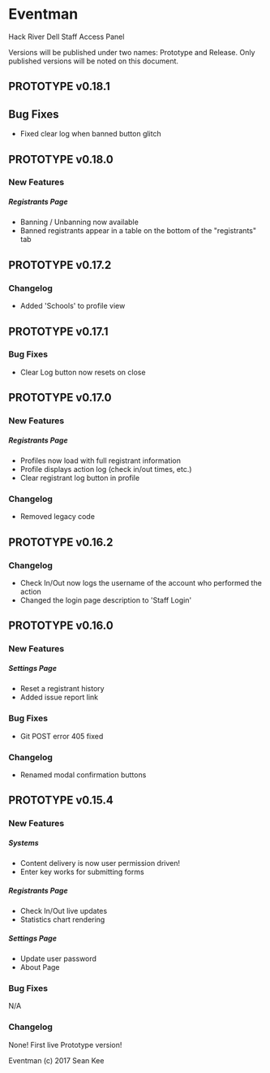 # Eventman
Hack River Dell Staff Access Panel

Versions will be published under two names: Prototype and Release. Only published versions will be noted on this document.
## PROTOTYPE v0.18.1
## Bug Fixes
- Fixed clear log when banned button glitch
## PROTOTYPE v0.18.0
### New Features
##### Registrants Page
- Banning / Unbanning now available
- Banned registrants appear in a table on the bottom of the "registrants" tab
## PROTOTYPE v0.17.2
### Changelog
- Added 'Schools' to profile view
## PROTOTYPE v0.17.1
### Bug Fixes
- Clear Log button now resets on close
## PROTOTYPE v0.17.0
### New Features
##### Registrants Page
- Profiles now load with full registrant information
- Profile displays action log (check in/out times, etc.)
- Clear registrant log button in profile
### Changelog
- Removed legacy code
## PROTOTYPE v0.16.2
### Changelog
- Check In/Out now logs the username of the account who performed the action
- Changed the login page description to 'Staff Login'
## PROTOTYPE v0.16.0
### New Features
##### Settings Page
- Reset a registrant history
- Added issue report link
### Bug Fixes
- Git POST error 405 fixed
### Changelog
- Renamed modal confirmation buttons

## PROTOTYPE v0.15.4
### New Features
##### Systems
- Content delivery is now user permission driven!
- Enter key works for submitting forms
##### Registrants Page
- Check In/Out live updates
- Statistics chart rendering
##### Settings Page
- Update user password
- About Page
### Bug Fixes
N/A
### Changelog
None! First live Prototype version!


Eventman (c) 2017 Sean Kee